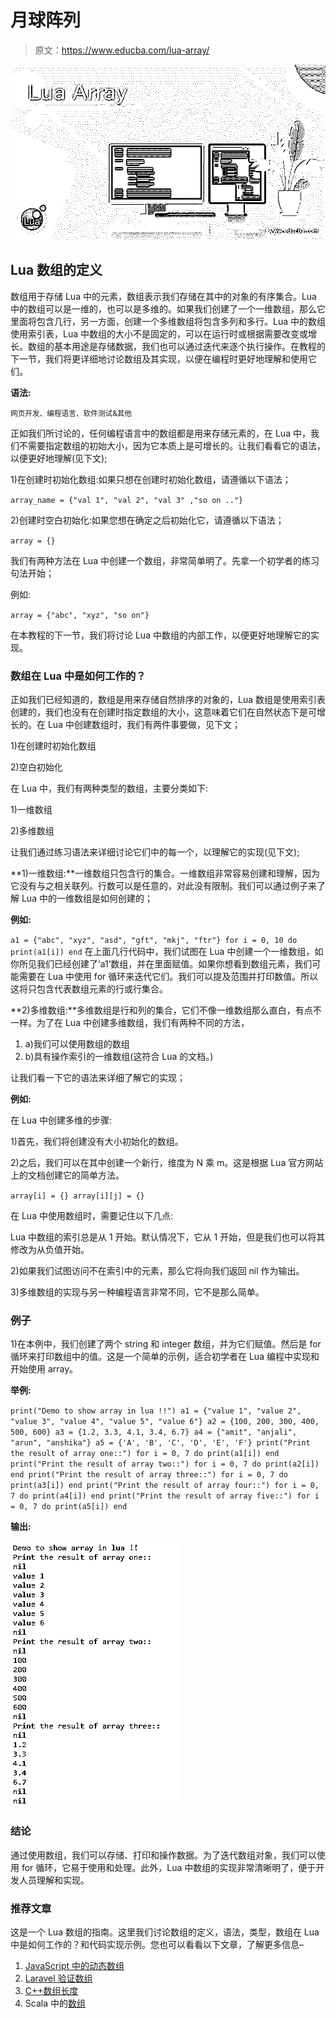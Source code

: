 # 月球阵列

> 原文：<https://www.educba.com/lua-array/>

![Lua Array](img/bf145027cb2da3294dc4e30f0acebedf.png)



## Lua 数组的定义

数组用于存储 Lua 中的元素，数组表示我们存储在其中的对象的有序集合。Lua 中的数组可以是一维的，也可以是多维的。如果我们创建了一个一维数组，那么它里面将包含几行，另一方面，创建一个多维数组将包含多列和多行。Lua 中的数组使用索引表，Lua 中数组的大小不是固定的，可以在运行时或根据需要改变或增长。数组的基本用途是存储数据，我们也可以通过迭代来逐个执行操作。在教程的下一节，我们将更详细地讨论数组及其实现，以便在编程时更好地理解和使用它们。

**语法:**

<small>网页开发、编程语言、软件测试&其他</small>

正如我们所讨论的，任何编程语言中的数组都是用来存储元素的，在 Lua 中，我们不需要指定数组的初始大小，因为它本质上是可增长的。让我们看看它的语法，以便更好地理解(见下文);

1)在创建时初始化数组:如果只想在创建时初始化数组，请遵循以下语法；

`array_name = {"val 1", "val 2", "val 3" ,"so on .."}`

2)创建时空白初始化:如果您想在确定之后初始化它，请遵循以下语法；

`array = {}`

我们有两种方法在 Lua 中创建一个数组，非常简单明了。先拿一个初学者的练习句法开始；

例如:

`array = {"abc", "xyz", "so on"}`

在本教程的下一节，我们将讨论 Lua 中数组的内部工作，以便更好地理解它的实现。

### 数组在 Lua 中是如何工作的？

正如我们已经知道的，数组是用来存储自然排序的对象的，Lua 数组是使用索引表创建的，我们也没有在创建时指定数组的大小，这意味着它们在自然状态下是可增长的。在 Lua 中创建数组时，我们有两件事要做，见下文；

1)在创建时初始化数组

2)空白初始化

在 Lua 中，我们有两种类型的数组，主要分类如下:

1)一维数组

2)多维数组

让我们通过练习语法来详细讨论它们中的每一个，以理解它的实现(见下文);

**1)一维数组:**一维数组只包含行的集合。一维数组非常容易创建和理解，因为它没有与之相关联列。行数可以是任意的，对此没有限制。我们可以通过例子来了解 Lua 中的一维数组是如何创建的；

**例如:**

`a1 = {"abc", "xyz", "asd", "gft", "mkj", "ftr"}
for i = 0, 10 do
print(a1[i])
end`
在上面几行代码中，我们试图在 Lua 中创建一个一维数组，如你所见我们已经创建了‘a1’数组，并在里面赋值。如果你想看到数组元素，我们可能需要在 Lua 中使用 for 循环来迭代它们。我们可以提及范围并打印数值。所以这将只包含代表数组元素的行或行集合。

**2)多维数组:**多维数组是行和列的集合，它们不像一维数组那么直白，有点不一样。为了在 Lua 中创建多维数组，我们有两种不同的方法，

1.  a)我们可以使用数组的数组
2.  b)具有操作索引的一维数组(这符合 Lua 的文档。)

让我们看一下它的语法来详细了解它的实现；

**例如:**

在 Lua 中创建多维的步骤:

1)首先，我们将创建没有大小初始化的数组。

2)之后，我们可以在其中创建一个新行，维度为 N 乘 m。这是根据 Lua 官方网站上的文档创建它的简单方法。

`array[i] = {}
array[i][j] = {}`

在 Lua 中使用数组时，需要记住以下几点:

Lua 中数组的索引总是从 1 开始。默认情况下，它从 1 开始，但是我们也可以将其修改为从负值开始。

2)如果我们试图访问不在索引中的元素，那么它将向我们返回 nil 作为输出。

3)多维数组的实现与另一种编程语言非常不同，它不是那么简单。

### 例子

1)在本例中，我们创建了两个 string 和 integer 数组，并为它们赋值。然后是 for 循环来打印数组中的值。这是一个简单的示例，适合初学者在 Lua 编程中实现和开始使用 array。

**举例:**

`print("Demo to show array in lua !!")
a1 = {"value 1", "value 2", "value 3", "value 4", "value 5", "value 6"}
a2 = {100, 200, 300, 400, 500, 600}
a3 = {1.2, 3.3, 4.1, 3.4, 6.7}
a4 = {"amit", "anjali", "arun", "anshika"}
a5 = {'A', 'B', 'C', 'D', 'E', 'F'}
print("Print the result of array one::")
for i = 0, 7 do
print(a1[i])
end
print("Print the result of array two::")
for i = 0, 7 do
print(a2[i])
end
print("Print the result of array three::")
for i = 0, 7 do
print(a3[i])
end
print("Print the result of array four::")
for i = 0, 7 do
print(a4[i])
end
print("Print the result of array five::")
for i = 0, 7 do
print(a5[i])
end`

**输出:**

![Lua Array](img/6b30923651e80678d785cc771d944e68.png)



### 结论

通过使用数组，我们可以存储、打印和操作数据。为了迭代数组对象，我们可以使用 for 循环，它易于使用和处理。此外，Lua 中数组的实现非常清晰明了，便于开发人员理解和实现。

### 推荐文章

这是一个 Lua 数组的指南。这里我们讨论数组的定义，语法，类型，数组在 Lua 中是如何工作的？和代码实现示例。您也可以看看以下文章，了解更多信息–

1.  [JavaScript 中的动态数组](https://www.educba.com/dynamic-array-in-javascript/)
2.  [Laravel 验证数组](https://www.educba.com/laravel-validate-array/)
3.  [C++数组长度](https://www.educba.com/c-plus-plus-length-of-array/)
4.  Scala 中的[数组](https://www.educba.com/array-in-scala/)





